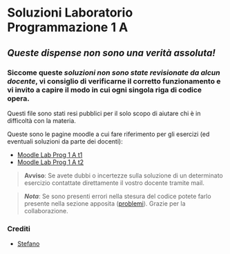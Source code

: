 # Soluzioni Laboratorio Programmazione 1 A

## _**Queste dispense non sono una verità assoluta!**_
### Siccome queste _soluzioni non sono state revisionate da alcun docente_, vi consiglio di verificarne il corretto funzionamento e vi invito a capire il modo in cui ogni singola riga di codice opera.

Questi file sono stati resi pubblici per il solo scopo di aiutare chi è in difficoltà con la materia.

Queste sono le pagine moodle a cui fare riferimento per gli esercizi (ed eventuali soluzioni da parte dei docenti):
- [Moodle Lab Prog 1 A t1](https://informatica.i-learn.unito.it/course/view.php?id=2043)
- [Moodle Lab Prog 1 A t2](https://informatica.i-learn.unito.it/course/view.php?id=2049)

> **Avviso**: Se avete dubbi o incertezze sulla soluzione di un determinato esercizio contattate direttamente il vostro docente tramite mail.

> _**Nota**_: Se sono presenti errori nella stesura del codice potete farlo presente nella sezione apposita ([problemi](https://github.com/cipst/lab_prog1/issues)). Grazie per la collaborazione.
### Crediti
- [Stefano](https://github.com/cipst)
